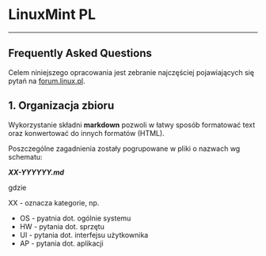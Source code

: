 LinuxMint PL
============
----
Frequently Asked Questions
--------------------------

Celem niniejszego opracowania jest zebranie najczęściej pojawiających się pytań na [forum.linux.pl](forum.linux.pl).

## 1. Organizacja zbioru
Wykorzystanie składni __markdown__ pozwoli w łatwy sposób formatować text oraz konwertować do innych formatów (HTML).

Poszczególne zagadnienia zostały pogrupowane w pliki o nazwach wg schematu:

___XX-YYYYYY.md___

gdzie

XX - oznacza kategorie, np. 

* OS - pyatnia dot. ogólnie systemu
* HW - pytania dot. sprzętu
* UI - pytania dot. interfejsu użytkownika
* AP - pytania dot. aplikacji

